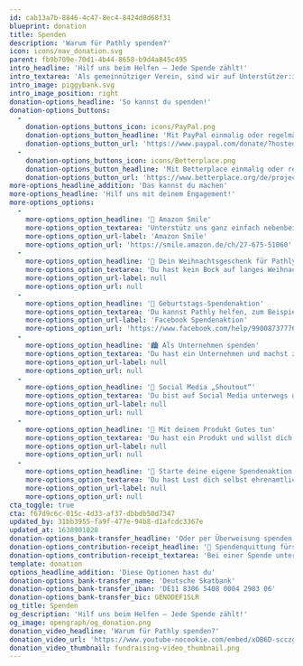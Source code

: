 ```yaml
---
id: cab13a7b-8846-4c47-8ec4-8424d0d68f31
blueprint: donation
title: Spenden
description: 'Warum für Pathly spenden?'
icon: icons/nav_donation.svg
parent: fb9b709e-70d1-4b44-8658-b9d4a845c495
intro_headline: 'Hilf uns beim Helfen – Jede Spende zählt!'
intro_textarea: 'Als gemeinnütziger Verein, sind wir auf Unterstützer:innen und Spenden angewiesen. Schon mit einer kleinen Spende kannst Du Pathly unterstützen und uns dabei helfen unsere Mission – Krebspatient:innen und ihre Angehörigen auf ihrem Weg durch die Erkrankung zu begleiten – umzusetzen.'
intro_image: piggybank.svg
intro_image_position: right
donation-options_headline: 'So kannst du spenden!'
donation-options_buttons:
  -
    donation-options_buttons_icon: icons/PayPal.png
    donation-options_button_headline: 'Mit PayPal einmalig oder regelmäßig spenden'
    donation-options_button_url: 'https://www.paypal.com/donate/?hosted_button_id=XR6MXEY4F6WHQ'
  -
    donation-options_buttons_icon: icons/Betterplace.png
    donation-options_button_headline: 'Mit Betterplace einmalig oder regelmäßig spenden'
    donation-options_button_url: 'https://www.betterplace.org/de/projects/102174-pathly-dein-wegweiser-durch-den-alltag-mit-krebs'
more-options_headline_addition: 'Das kannst du machen'
more-options_headline: 'Hilf uns mit deinem Engagement!'
more-options_options:
  -
    more-options_option_headline: '🙂 Amazon Smile'
    more-options_option_textarea: 'Unterstütz uns ganz einfach nebenbei, jedesmal wenn du über Amazon Smile bestellst und Pathly als Organisation ausgewählt hast.'
    more-options_option_url-label: 'Amazon Smile'
    more-options_option_url: 'https://smile.amazon.de/ch/27-675-51060'
  -
    more-options_option_headline: '🎄 Dein Weihnachtsgeschenk für Pathly'
    more-options_option_textarea: 'Du hast kein Bock auf langes Weihnachtsgeschenke-Suchen? Wir haben die Lösung für dich: Verschenk doch zu Weihnachten eine Spende an Pathly. Als "physischen" Ersatz erhält die beschenkte Person dann eine Kleinigkeit von uns. 😊'
    more-options_option_url-label: null
    more-options_option_url: null
  -
    more-options_option_headline: '🎁 Geburtstags-Spendenaktion'
    more-options_option_textarea: 'Du kannst Pathly helfen, zum Beispiel mit Hilfe einer Geburtstags-Spendenaktion auf Facebook oder Instagram. So können deine Freunde an deinem Geburtstag für uns spenden. Vielleicht gibt es dann ja auch ein kleines Geschenk von uns für dich. 😊'
    more-options_option_url-label: 'Facebook Spendenaktion'
    more-options_option_url: 'https://www.facebook.com/help/990087377765844'
  -
    more-options_option_headline: '🏙 Als Unternehmen spenden'
    more-options_option_textarea: 'Du hast ein Unternehmen und machst zum Beispiel eine Weihnachts-Spendenaktion? Dann denk bei der Planung deiner Spendenaktion an uns und unterstützt damit das Engagement von Pathly.'
    more-options_option_url-label: null
    more-options_option_url: null
  -
    more-options_option_headline: '📱 Social Media „Shoutout“'
    more-options_option_textarea: 'Du bist auf Social Media unterwegs und hast Lust Pathly zu unterstützen? Dann schenk unserem Account ein „Shoutout“ und erzähl etwas über unsere Initiative.'
    more-options_option_url-label: null
    more-options_option_url: null
  -
    more-options_option_headline: '💜 Mit deinem Produkt Gutes tun'
    more-options_option_textarea: 'Du hast ein Produkt und willst dich engagieren? Dann erklär dein Produkt zum Benefiz-Produkt und unterstütze unseren Verein mit einem Teil deines Verkaufserlöses.'
    more-options_option_url-label: null
    more-options_option_url: null
  -
    more-options_option_headline: '🚀 Starte deine eigene Spendenaktion'
    more-options_option_textarea: 'Du hast Lust dich selbst ehrenamtlich zu engagieren? Dann starte doch deine eigene Spendenaktion und melde dich bei uns mit deiner Idee!'
    more-options_option_url-label: null
    more-options_option_url: null
cta_toggle: true
cta: f67d9c6c-015c-4d33-af37-dbbdb50d7347
updated_by: 31bb3955-fa9f-477e-94b8-d1afcdc3367e
updated_at: 1638901028
donation-options_bank-transfer_headline: 'Oder per Überweisung spenden!'
donation-options_contribution-receipt_headline: '🧾 Spendenquittung fürs Finanzamt'
donation-options_contribution-receipt_textarea: 'Bei einer Spende unter 200€ reicht dem Finanzamt der Nachweis auf deinem Kontoauszug, bei Spenden über 200€ stellen wir dir selbstverständlich eine Spenden Quittung aus.'
template: donation
options_headline_addition: 'Diese Optionen hast du'
donation-options_bank-transfer_name: 'Deutsche Skatbank'
donation-options_bank-transfer_iban: 'DE11 8306 5408 0004 2983 06'
donation-options_bank-transfer_bic: GENODEF1SLR
og_title: Spenden
og_description: 'Hilf uns beim Helfen – Jede Spende zählt!'
og_image: opengraph/og_donation.png
donation_video_headline: 'Warum für Pathly spenden?'
donation_video_url: 'https://www.youtube-nocookie.com/embed/xOB6D-scczg'
donation_video_thumbnail: fundraising-video_thumbnail.png
---
```

